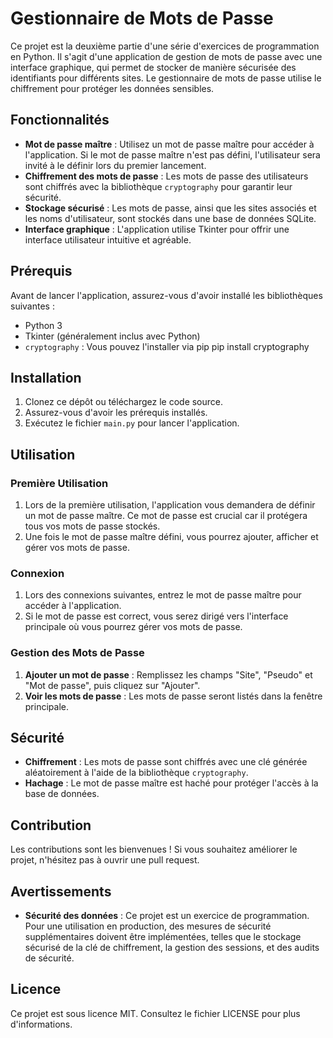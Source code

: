 # Gestionnaire de Mots de Passe

Ce projet est la deuxième partie d'une série d'exercices de programmation en Python. Il s'agit d'une application de gestion de mots de passe avec une interface graphique, qui permet de stocker de manière sécurisée des identifiants pour différents sites. Le gestionnaire de mots de passe utilise le chiffrement pour protéger les données sensibles.

## Fonctionnalités

- **Mot de passe maître** : Utilisez un mot de passe maître pour accéder à l'application. Si le mot de passe maître n'est pas défini, l'utilisateur sera invité à le définir lors du premier lancement.
- **Chiffrement des mots de passe** : Les mots de passe des utilisateurs sont chiffrés avec la bibliothèque `cryptography` pour garantir leur sécurité.
- **Stockage sécurisé** : Les mots de passe, ainsi que les sites associés et les noms d'utilisateur, sont stockés dans une base de données SQLite.
- **Interface graphique** : L'application utilise Tkinter pour offrir une interface utilisateur intuitive et agréable.

## Prérequis

Avant de lancer l'application, assurez-vous d'avoir installé les bibliothèques suivantes :

- Python 3
- Tkinter (généralement inclus avec Python)
- `cryptography` : Vous pouvez l'installer via pip
pip install cryptography

## Installation

1. Clonez ce dépôt ou téléchargez le code source.
2. Assurez-vous d'avoir les prérequis installés.
3. Exécutez le fichier `main.py` pour lancer l'application.

## Utilisation

### Première Utilisation

1. Lors de la première utilisation, l'application vous demandera de définir un mot de passe maître. Ce mot de passe est crucial car il protégera tous vos mots de passe stockés.
2. Une fois le mot de passe maître défini, vous pourrez ajouter, afficher et gérer vos mots de passe.

### Connexion

1. Lors des connexions suivantes, entrez le mot de passe maître pour accéder à l'application.
2. Si le mot de passe est correct, vous serez dirigé vers l'interface principale où vous pourrez gérer vos mots de passe.

### Gestion des Mots de Passe

1. **Ajouter un mot de passe** : Remplissez les champs "Site", "Pseudo" et "Mot de passe", puis cliquez sur "Ajouter".
2. **Voir les mots de passe** : Les mots de passe seront listés dans la fenêtre principale.

## Sécurité

- **Chiffrement** : Les mots de passe sont chiffrés avec une clé générée aléatoirement à l'aide de la bibliothèque `cryptography`.
- **Hachage** : Le mot de passe maître est haché pour protéger l'accès à la base de données.

## Contribution

Les contributions sont les bienvenues ! Si vous souhaitez améliorer le projet, n'hésitez pas à ouvrir une pull request.

## Avertissements

- **Sécurité des données** : Ce projet est un exercice de programmation. Pour une utilisation en production, des mesures de sécurité supplémentaires doivent être implémentées, telles que le stockage sécurisé de la clé de chiffrement, la gestion des sessions, et des audits de sécurité.

## Licence

Ce projet est sous licence MIT. Consultez le fichier LICENSE pour plus d'informations.
